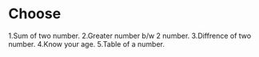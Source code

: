 # Choose
1.Sum of two number. 2.Greater number b/w 2 number. 3.Diffrence of two number. 4.Know your age. 5.Table of a number.
